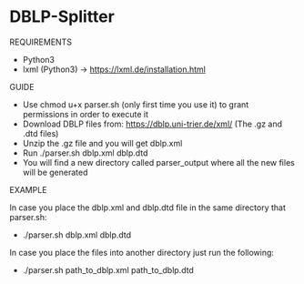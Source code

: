 # DBLP-Splitter

REQUIREMENTS

- Python3
- lxml (Python3) -> https://lxml.de/installation.html

GUIDE

- Use chmod u+x parser.sh (only first time you use it) to grant permissions in order to execute it
- Download DBLP files from: https://dblp.uni-trier.de/xml/ (The .gz and .dtd files)
- Unzip the .gz file and you will get dblp.xml
- Run ./parser.sh dblp.xml dblp.dtd
- You will find a new directory called parser_output where all the new files will be generated

EXAMPLE

In case you place the dblp.xml and dblp.dtd file in the same directory that parser.sh:

- ./parser.sh dblp.xml dblp.dtd

In case you place the files into another directory just run the following:

- ./parser.sh path_to_dblp.xml path_to_dblp.dtd
